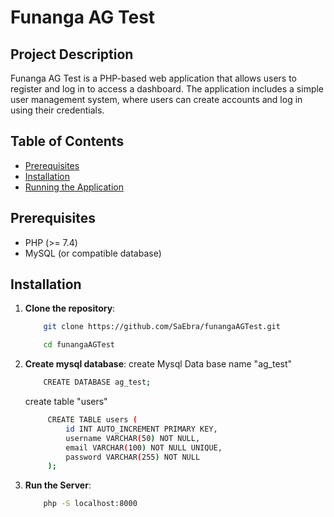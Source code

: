 # Funanga AG Test

## Project Description
Funanga AG Test is a PHP-based web application that allows users to register and log in to access a dashboard. The application includes a simple user management system, where users can create accounts and log in using their credentials.

## Table of Contents
- [Prerequisites](#prerequisites)
- [Installation](#installation)
- [Running the Application](#running-the-application)


## Prerequisites
- PHP (>= 7.4)
- MySQL (or compatible database)

## Installation
1. **Clone the repository**:
    ```bash
        git clone https://github.com/SaEbra/funangaAGTest.git 
    ```
    ```bash
        cd funangaAGTest
    ```
2. **Create mysql database**:
   create Mysql Data base name "ag_test"
    ```bash
        CREATE DATABASE ag_test;
   ```
   create table "users"
   ```bash
        CREATE TABLE users (
            id INT AUTO_INCREMENT PRIMARY KEY,
            username VARCHAR(50) NOT NULL,
            email VARCHAR(100) NOT NULL UNIQUE,
            password VARCHAR(255) NOT NULL
        );
    ```

3. **Run the Server**:
    ```bash
        php -S localhost:8000
   ```